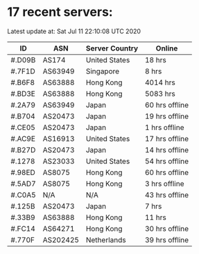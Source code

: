# 17 recent servers:

Latest update at: Sat Jul 11 22:10:08 UTC 2020

| ID | ASN | Server Country | Online |
| -- | --- | -------------- | ------ |
| #.D09B | AS174 | United States | 18 hrs |
| #.7F1D | AS63949 | Singapore | 8 hrs |
| #.B6F8 | AS63888 | Hong Kong | 4014 hrs |
| #.BD3E | AS63888 | Hong Kong | 5083 hrs |
| #.2A79 | AS63949 | Japan | 60 hrs offline |
| #.B704 | AS20473 | Japan | 19 hrs offline |
| #.CE05 | AS20473 | Japan | 1 hrs offline |
| #.AC9E | AS16913 | United States | 17 hrs offline |
| #.B27D | AS20473 | Japan | 14 hrs offline |
| #.1278 | AS23033 | United States | 54 hrs offline |
| #.98ED | AS8075 | Hong Kong | 60 hrs offline |
| #.5AD7 | AS8075 | Hong Kong | 3 hrs offline |
| #.C0A5 | N/A | N/A | 43 hrs offline |
| #.125B | AS20473 | Japan | 7 hrs |
| #.33B9 | AS63888 | Hong Kong | 11 hrs |
| #.FC14 | AS64271 | Hong Kong | 30 hrs offline |
| #.770F | AS202425 | Netherlands | 39 hrs offline |

